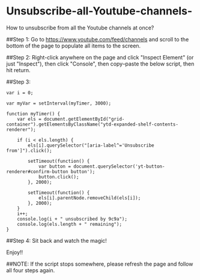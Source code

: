 # Unsubscribe-all-Youtube-channels-
How to unsubscribe from all the Youtube channels at once?

##Step 1:
Go to https://www.youtube.com/feed/channels and scroll to the bottom of the page to populate all items to the screen.

##Step 2:
Right-click anywhere on the page and click "Inspect Element" (or just "Inspect"), then click "Console", then copy–paste the below script, then hit return.

##Step 3:

```
var i = 0;

var myVar = setInterval(myTimer, 3000);

function myTimer() {
    var els = document.getElementById("grid-container").getElementsByClassName("ytd-expanded-shelf-contents-renderer");

    if (i < els.length) {
        els[i].querySelector("[aria-label^='Unsubscribe from']").click();

        setTimeout(function() {
            var button = document.querySelector('yt-button-renderer#confirm-button button');
			button.click();
        }, 2000);

        setTimeout(function() {
            els[i].parentNode.removeChild(els[i]);
        }, 2000);
    }
    i++;
    console.log(i + " unsubscribed by 9c9a");
    console.log(els.length + " remaining");
}

```

##Step 4:
Sit back and watch the magic!

Enjoy!!

##NOTE: If the script stops somewhere, please refresh the page and follow all four steps again.
